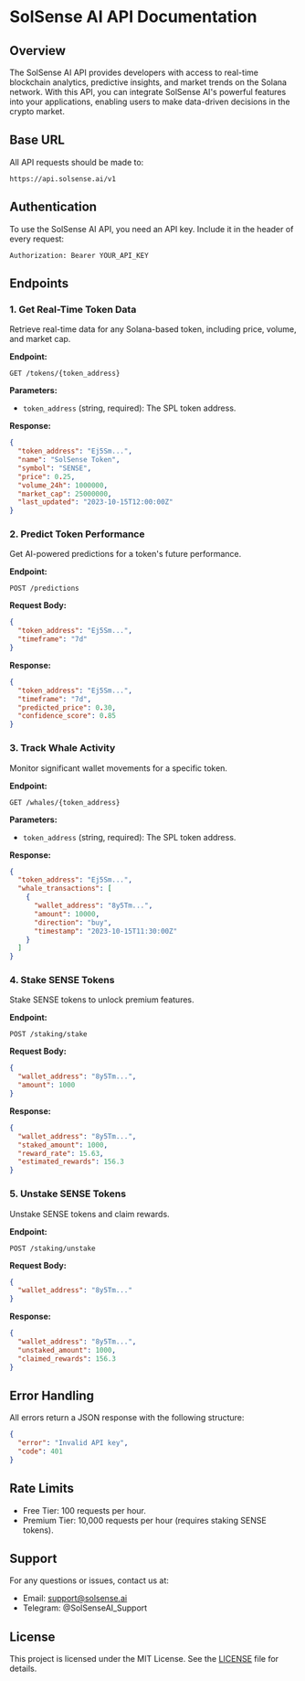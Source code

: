 
# SolSense AI API Documentation

## Overview
The SolSense AI API provides developers with access to real-time blockchain analytics, predictive insights, and market trends on the Solana network. With this API, you can integrate SolSense AI's powerful features into your applications, enabling users to make data-driven decisions in the crypto market.


## Base URL
All API requests should be made to:
```
https://api.solsense.ai/v1
```



## Authentication
To use the SolSense AI API, you need an API key. Include it in the header of every request:
```
Authorization: Bearer YOUR_API_KEY
```



## Endpoints

### 1. **Get Real-Time Token Data**
Retrieve real-time data for any Solana-based token, including price, volume, and market cap.

**Endpoint:**
```
GET /tokens/{token_address}
```

**Parameters:**
- `token_address` (string, required): The SPL token address.

**Response:**
```json
{
  "token_address": "Ej5Sm...",
  "name": "SolSense Token",
  "symbol": "SENSE",
  "price": 0.25,
  "volume_24h": 1000000,
  "market_cap": 25000000,
  "last_updated": "2023-10-15T12:00:00Z"
}
```



### 2. **Predict Token Performance**
Get AI-powered predictions for a token's future performance.

**Endpoint:**
```
POST /predictions
```

**Request Body:**
```json
{
  "token_address": "Ej5Sm...",
  "timeframe": "7d"
}
```

**Response:**
```json
{
  "token_address": "Ej5Sm...",
  "timeframe": "7d",
  "predicted_price": 0.30,
  "confidence_score": 0.85
}
```



### 3. **Track Whale Activity**
Monitor significant wallet movements for a specific token.

**Endpoint:**
```
GET /whales/{token_address}
```

**Parameters:**
- `token_address` (string, required): The SPL token address.

**Response:**
```json
{
  "token_address": "Ej5Sm...",
  "whale_transactions": [
    {
      "wallet_address": "8y5Tm...",
      "amount": 10000,
      "direction": "buy",
      "timestamp": "2023-10-15T11:30:00Z"
    }
  ]
}
```



### 4. **Stake SENSE Tokens**
Stake SENSE tokens to unlock premium features.

**Endpoint:**
```
POST /staking/stake
```

**Request Body:**
```json
{
  "wallet_address": "8y5Tm...",
  "amount": 1000
}
```

**Response:**
```json
{
  "wallet_address": "8y5Tm...",
  "staked_amount": 1000,
  "reward_rate": 15.63,
  "estimated_rewards": 156.3
}
```



### 5. **Unstake SENSE Tokens**
Unstake SENSE tokens and claim rewards.

**Endpoint:**
```
POST /staking/unstake
```

**Request Body:**
```json
{
  "wallet_address": "8y5Tm..."
}
```

**Response:**
```json
{
  "wallet_address": "8y5Tm...",
  "unstaked_amount": 1000,
  "claimed_rewards": 156.3
}
```




## Error Handling
All errors return a JSON response with the following structure:
```json
{
  "error": "Invalid API key",
  "code": 401
}
```



## Rate Limits
- Free Tier: 100 requests per hour.
- Premium Tier: 10,000 requests per hour (requires staking SENSE tokens).



## Support
For any questions or issues, contact us at:
- Email: support@solsense.ai
- Telegram: @SolSenseAI_Support



## License
This project is licensed under the MIT License. See the [LICENSE](LICENSE) file for details.

